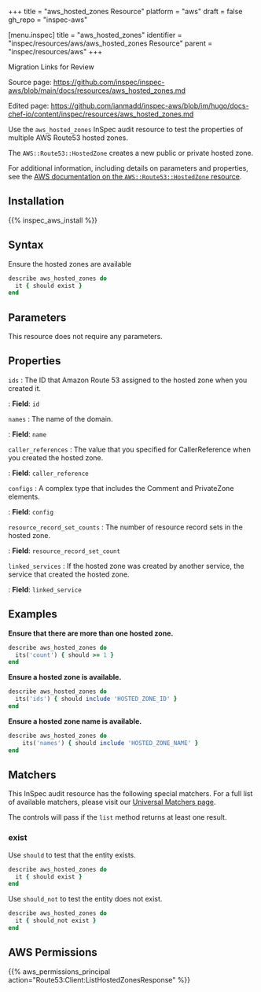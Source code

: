 +++
title = "aws_hosted_zones Resource"
platform = "aws"
draft = false
gh_repo = "inspec-aws"

[menu.inspec]
title = "aws_hosted_zones"
identifier = "inspec/resources/aws/aws_hosted_zones Resource"
parent = "inspec/resources/aws"
+++

<div class="admonition-note">
<p class="admonition-note-title">Migration Links for Review</p>
<div class="admonition-note-text">
<p>Source page: <a href="https://github.com/inspec/inspec-aws/blob/main/docs/resources/aws_hosted_zones.md">https://github.com/inspec/inspec-aws/blob/main/docs/resources/aws_hosted_zones.md</a></p>
<p>Edited page: <a href="https://github.com/ianmadd/inspec-aws/blob/im/hugo/docs-chef-io/content/inspec/resources/aws_hosted_zones.md">https://github.com/ianmadd/inspec-aws/blob/im/hugo/docs-chef-io/content/inspec/resources/aws_hosted_zones.md</a></p>
</div>
</div>


Use the `aws_hosted_zones` InSpec audit resource to test the properties of multiple AWS Route53 hosted zones.

The `AWS::Route53::HostedZone` creates a new public or private hosted zone.

For additional information, including details on parameters and properties, see the [AWS documentation on the `AWS::Route53::HostedZone` resource](https://docs.aws.amazon.com/AWSCloudFormation/latest/UserGuide/aws-resource-route53-hostedzone.html).

## Installation

{{% inspec_aws_install %}}

## Syntax

Ensure the hosted zones are available

```ruby
describe aws_hosted_zones do
  it { should exist }
end
```

## Parameters

This resource does not require any parameters.

## Properties

`ids`
: The ID that Amazon Route 53 assigned to the hosted zone when you created it.

: **Field**: `id`

`names`
: The name of the domain.

: **Field**: `name`

`caller_references`
: The value that you specified for CallerReference when you created the hosted zone.

: **Field**: `caller_reference`

`configs`
: A complex type that includes the Comment and PrivateZone elements.

: **Field**: `config`

`resource_record_set_counts`
: The number of resource record sets in the hosted zone.

: **Field**: `resource_record_set_count`

`linked_services`
: If the hosted zone was created by another service, the service that created the hosted zone.

: **Field**: `linked_service`

## Examples

**Ensure that there are more than one hosted zone.**

```ruby
describe aws_hosted_zones do
  its('count') { should >= 1 }
end
```

**Ensure a hosted zone is available.**

```ruby
describe aws_hosted_zones do
  its('ids') { should include 'HOSTED_ZONE_ID' }
end
```

**Ensure a hosted zone name is available.**

```ruby
describe aws_hosted_zones do
    its('names') { should include 'HOSTED_ZONE_NAME' }
end
```

## Matchers

This InSpec audit resource has the following special matchers. For a full list of available matchers, please visit our [Universal Matchers page](https://www.inspec.io/docs/reference/matchers/).

The controls will pass if the `list` method returns at least one result.

### exist

Use `should` to test that the entity exists.

```ruby
describe aws_hosted_zones do
  it { should exist }
end
```

Use `should_not` to test the entity does not exist.

```ruby
describe aws_hosted_zones do
  it { should_not exist }
end
```

## AWS Permissions

{{% aws_permissions_principal action="Route53:Client:ListHostedZonesResponse" %}}
